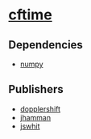 # [cftime](https://pypi.org/project/cftime)

## Dependencies
- [numpy](packages/n/numpy.md)



## Publishers
- [dopplershift](https://pypi.org/user/dopplershift)
- [jhamman](https://pypi.org/user/jhamman)
- [jswhit](https://pypi.org/user/jswhit)

